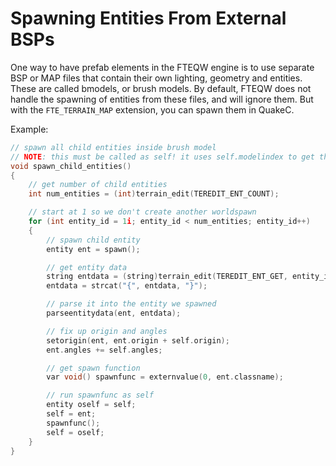 
# Spawning Entities From External BSPs

One way to have prefab elements in the FTEQW engine is to use separate BSP or
MAP files that contain their own lighting, geometry and entities. These are
called bmodels, or brush models. By default, FTEQW does not handle the spawning
of entities from these files, and will ignore them. But with the
`FTE_TERRAIN_MAP` extension, you can spawn them in QuakeC.

Example:

```c
// spawn all child entities inside brush model
// NOTE: this must be called as self! it uses self.modelindex to get the bmodel
void spawn_child_entities()
{
	// get number of child entities
	int num_entities = (int)terrain_edit(TEREDIT_ENT_COUNT);

	// start at 1 so we don't create another worldspawn
	for (int entity_id = 1i; entity_id < num_entities; entity_id++)
	{
		// spawn child entity
		entity ent = spawn();

		// get entity data
		string entdata = (string)terrain_edit(TEREDIT_ENT_GET, entity_id);
		entdata = strcat("{", entdata, "}");

		// parse it into the entity we spawned
		parseentitydata(ent, entdata);

		// fix up origin and angles
		setorigin(ent, ent.origin + self.origin);
		ent.angles += self.angles;

		// get spawn function
		var void() spawnfunc = externvalue(0, ent.classname);

		// run spawnfunc as self
		entity oself = self;
		self = ent;
		spawnfunc();
		self = oself;
	}
}
```
